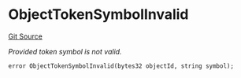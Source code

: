 # ObjectTokenSymbolInvalid
[Git Source](https://github.com/nayms/contracts-v3/blob/08976c385ed293c18988aa46a13c47179dbb0a28/src/shared/CustomErrors.sol)

*Provided token symbol is not valid.*


```solidity
error ObjectTokenSymbolInvalid(bytes32 objectId, string symbol);
```

